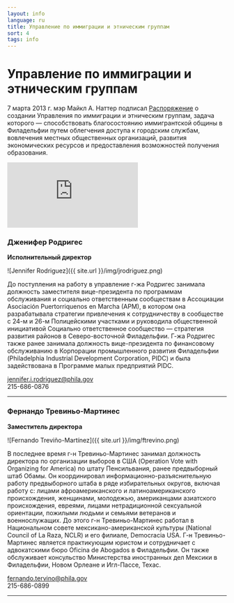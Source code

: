 ```yaml
---
layout: info
language: ru
title: Управление по иммиграции и этническим группам
sort: 4
tags: info
---
```

Управление по иммиграции и этническим группам
============================================
7 марта 2013 г. мэр Майкл А. Наттер подписал [Распоряжение](http://www.phila.gov/executive_orders/pdfs/executive%20orders/10.%20Mayor%20Nutter/2013/313.pdf) о создании Управления по иммиграции и этническим группам, задача которого — способствовать благосостоянию иммигрантской общины в Филадельфии путем облегчения доступа к городским службам, вовлечения местных общественных организаций, развития экономических ресурсов и предоставления возможностей получения образования.

<iframe class="video" src="http://www.youtube.com/embed/LnxMaiZBU5o" frameborder="0" allowfullscreen="allowfullscreen"> </iframe>

### Дженифер Родригес
**Исполнительный директор**

![Jennifer Rodriguez]({{ site.url }}/img/jrodriguez.png)

До поступления на работу в управление г-жа Родригес занимала должность заместителя вице-президента по программам обслуживания и социально ответственным сообществам в Ассоциации Asociación Puertorriquenos en Marcha (APM), в котором она разрабатывала стратегии привлечения к сотрудничеству в сообществе с 24-м и 26-м Полицейскими участками и руководила общественной инициативой Социально ответственное сообщество — стратегия развития районов в Северо-восточной Филадельфии. Г-жа Родригес также ранее занимала должность вице-президента по финансовому обслуживанию в Корпорации промышленного развития Филадельфии (Philadelphia Industrial Development Corporation, PIDC) и была задействована в Программе малых предприятий PIDC.

[jennifer.i.rodriguez@phila.gov](mailto:jennifer.i.rodriguez@phila.gov)  
215-686-0876

------------------------

### Фернандо Тревиньо-Мартинес
**Заместитель директора**

![Fernando Treviño-Martínez]({{ site.url }}/img/ftrevino.png)

В последнее время г-н Тревиньо-Мартинес занимал должность директора по организации выборов в США (Operation Vote with Organizing for America) по штату Пенсильвания, ранее предвыборный штаб Обамы. 
Он координировал информационно-разъяснительную работу предвыборного штаба в ряде избирательных округов, включая работу с: лицами афроамериканского и латиноамериканского происхождения, женщинами, молодежью, американцами азиатского происхождения, евреями, лицами нетрадиционной сексуальной ориентации, пожилыми людьми и семьями ветеранов и военнослужащих. 
До этого г-н Тревиньо-Мартинес работал в Национальном совете мексикано-американской культуры (National Council of La Raza, NCLR) и его филиале, Democracia USA. Г-н Тревиньо-Мартинес является практикующим юристом и сотрудничает с адвокатскими бюро Oficina de Abogados в Филадельфии. Он также обслуживает консульство Министерства иностранных дел Мексики в Филадельфии, Новом Орлеане и Игл-Пассе, Техас.

[fernando.tervino@phila.gov](mailto:fernando.tervino@phila.gov)  
215-686-0899

--------------------------- 